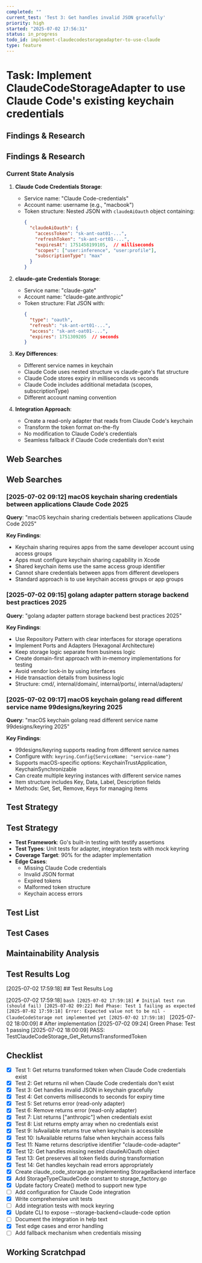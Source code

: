 ```yaml
---
completed: ""
current_test: 'Test 3: Get handles invalid JSON gracefully'
priority: high
started: "2025-07-02 17:56:31"
status: in_progress
todo_id: implement-claudecodestorageadapter-to-use-claude
type: feature
---
```


# Task: Implement ClaudeCodeStorageAdapter to use Claude Code's existing keychain credentials

## Findings & Research
## Findings & Research

### Current State Analysis

1. **Claude Code Credentials Storage**:
   - Service name: "Claude Code-credentials"
   - Account name: username (e.g., "macbook")
   - Token structure: Nested JSON with `claudeAiOauth` object containing:
     ```json
     {
       "claudeAiOauth": {
         "accessToken": "sk-ant-oat01-...",
         "refreshToken": "sk-ant-ort01-...",
         "expiresAt": 1751458199105,  // milliseconds
         "scopes": ["user:inference", "user:profile"],
         "subscriptionType": "max"
       }
     }
     ```

2. **claude-gate Credentials Storage**:
   - Service name: "claude-gate"
   - Account name: "claude-gate.anthropic"
   - Token structure: Flat JSON with:
     ```json
     {
       "type": "oauth",
       "refresh": "sk-ant-ort01-...",
       "access": "sk-ant-oat01-...",
       "expires": 1751309205  // seconds
     }
     ```

3. **Key Differences**:
   - Different service names in keychain
   - Claude Code uses nested structure vs claude-gate's flat structure
   - Claude Code stores expiry in milliseconds vs seconds
   - Claude Code includes additional metadata (scopes, subscriptionType)
   - Different account naming convention

4. **Integration Approach**:
   - Create a read-only adapter that reads from Claude Code's keychain
   - Transform the token format on-the-fly
   - No modification to Claude Code's credentials
   - Seamless fallback if Claude Code credentials don't exist
## Web Searches

## Web Searches

### [2025-07-02 09:12] macOS keychain sharing credentials between applications Claude Code 2025

**Query**: "macOS keychain sharing credentials between applications Claude Code 2025"

**Key Findings**:
- Keychain sharing requires apps from the same developer account using access groups
- Apps must configure keychain sharing capability in Xcode
- Shared keychain items use the same access group identifier
- Cannot share credentials between apps from different developers
- Standard approach is to use keychain access groups or app groups

### [2025-07-02 09:15] golang adapter pattern storage backend best practices 2025

**Query**: "golang adapter pattern storage backend best practices 2025"

**Key Findings**:
- Use Repository Pattern with clear interfaces for storage operations
- Implement Ports and Adapters (Hexagonal Architecture)
- Keep storage logic separate from business logic
- Create domain-first approach with in-memory implementations for testing
- Avoid vendor lock-in by using interfaces
- Hide transaction details from business logic
- Structure: cmd/, internal/domain/, internal/ports/, internal/adapters/

### [2025-07-02 09:17] macOS keychain golang read different service name 99designs/keyring 2025

**Query**: "macOS keychain golang read different service name 99designs/keyring 2025"

**Key Findings**:
- 99designs/keyring supports reading from different service names
- Configure with: `keyring.Config{ServiceName: "service-name"}`
- Supports macOS-specific options: KeychainTrustApplication, KeychainSynchronizable
- Can create multiple keyring instances with different service names
- Item structure includes Key, Data, Label, Description fields
- Methods: Get, Set, Remove, Keys for managing items
## Test Strategy
## Test Strategy

- **Test Framework**: Go's built-in testing with testify assertions
- **Test Types**: Unit tests for adapter, integration tests with mock keyring
- **Coverage Target**: 90% for the adapter implementation
- **Edge Cases**: 
  - Missing Claude Code credentials
  - Invalid JSON format
  - Expired tokens
  - Malformed token structure
  - Keychain access errors
## Test List

## Test Cases

## Maintainability Analysis

## Test Results Log

[2025-07-02 17:59:18] ## Test Results Log

[2025-07-02 17:59:18] ```bash
[2025-07-02 17:59:18] # Initial test run (should fail)
[2025-07-02 09:22] Red Phase: Test 1 failing as expected
[2025-07-02 17:59:18] Error: Expected value not to be nil - ClaudeCodeStorage not implemented yet
[2025-07-02 17:59:18] ```
[2025-07-02 18:00:09] # After implementation
[2025-07-02 09:24] Green Phase: Test 1 passing
[2025-07-02 18:00:09] PASS: TestClaudeCodeStorage_Get_ReturnsTransformedToken
## Checklist
- [x] Test 1: Get returns transformed token when Claude Code credentials exist
- [x] Test 2: Get returns nil when Claude Code credentials don't exist
- [x] Test 3: Get handles invalid JSON in keychain gracefully
- [x] Test 4: Get converts milliseconds to seconds for expiry time
- [x] Test 5: Set returns error (read-only adapter)
- [x] Test 6: Remove returns error (read-only adapter)
- [x] Test 7: List returns ["anthropic"] when credentials exist
- [x] Test 8: List returns empty array when no credentials exist
- [x] Test 9: IsAvailable returns true when keychain is accessible
- [x] Test 10: IsAvailable returns false when keychain access fails
- [x] Test 11: Name returns descriptive identifier "claude-code-adapter"
- [x] Test 12: Get handles missing nested claudeAiOauth object
- [x] Test 13: Get preserves all token fields during transformation
- [x] Test 14: Get handles keychain read errors appropriately
- [x] Create claude_code_storage.go implementing StorageBackend interface
- [x] Add StorageTypeClaudeCode constant to storage_factory.go
- [x] Update factory Create() method to support new type
- [ ] Add configuration for Claude Code integration
- [x] Write comprehensive unit tests
- [ ] Add integration tests with mock keyring
- [x] Update CLI to expose --storage-backend=claude-code option
- [ ] Document the integration in help text
- [x] Test edge cases and error handling
- [ ] Add fallback mechanism when credentials missing
## Working Scratchpad
